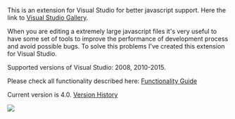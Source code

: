 This is an extension for Visual Studio for better javascript support. 
Here the link to  [Visual Studio Gallery](http://visualstudiogallery.msdn.microsoft.com/288a2b0f-1357-47b4-8215-1134c36bdf30).

When you are editing a extremely large javascript files it's very useful to have some set of tools to improve the performance of development process and avoid possible bugs.
To solve this problems I've created this extension for Visual Studio.

Supported versions of Visual Studio: 2008, 2010-2015.

Please check all functionality described here: [Functionality Guide](https://github.com/megaboich/jsparser/wiki/Functionality-Guide)

Current version is 4.0. [Version History](https://github.com/megaboich/jsparser/wiki/Version-History)

![](https://github.com/megaboich/jsparser/blob/master/site/vs2010_errors_tasklist.png)



